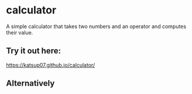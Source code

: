 # calculator
A simple calculator that takes two numbers and an operator and computes their value.

## Try it out here:
https://katsup07.github.io/calculator/

## Alternatively

